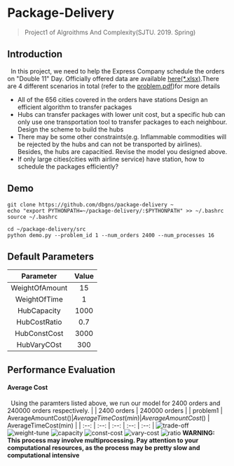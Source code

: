 # Package-Delivery
> Project1 of Algroithms And Complexity(SJTU. 2019. Spring)

## Introduction
&nbsp;&nbsp;In this project, we need to help the Express Company schedule the orders on "Double 11" Day.
Officially offered data are available [here(*.xlsx)](data).There are 4 different scenarios in total
(refer to the [problem.pdf](report/problem.pdf))for more details
* All of the 656 cities covered in the orders have stations
Design an efficient algorithm to transfer packages
* Hubs can transfer packages with lower unit cost, but a specific
hub can only use one transportation tool to transfer packages to each neighbour.
Design the scheme to build the hubs
* There may be some other constraints(e.g. Inflammable commodities
will be rejected by the hubs and can not be transported by
airlines). Besides, the hubs are capacitied. Revise the model
you designed above.
* If only large cities(cities with airline service) have station, 
how to schedule the packages efficiently?

## Demo
``` shell
git clone https://github.com/dbgns/package-delivery ~
echo "export PYTHONPATH=~/package-delivery/:$PYTHONPATH" >> ~/.bashrc
source ~/.bashrc

cd ~/package-delivery/src
python demo.py --problem_id 1 --num_orders 2400 --num_processes 16
```
## Default Parameters
|   Parameter    |     Value     |
|     :--:       |      :--:     |
| WeightOfAmount |      15       |
| WeightOfTime   |       1       |
|  HubCapacity   |      1000     |
| HubCostRatio   |       0.7     |
| HubConstCost   |      3000     |
|  HubVaryCOst   |       300     |
## Performance Evaluation
#### Average Cost
&nbsp;&nbsp;Using the paramters listed above, we run our model for 2400 orders and 240000 orders respectively.
|           |                     2400 orders                     |                 240000 orders                    |
| problem1  |   AverageAmountCost($)  |   AverageTimeCost(min)    |  AverageAmountCost($)  |  AverageTimeCost(min)   |
| :--:      |         :--:            |        :--:               |       :--:             |      :--:               |
![trade-off](imgs/tune/cost-rate.png)
![weight-tune](imgs/tune/weight.png)
![capacity]()
![const-cost]()
![vary-cost]()
![ratio]()
**WARNING: This process may involve multiprocessing. Pay attention 
to your computational resources, as the process may be pretty slow and
computational intensive**
